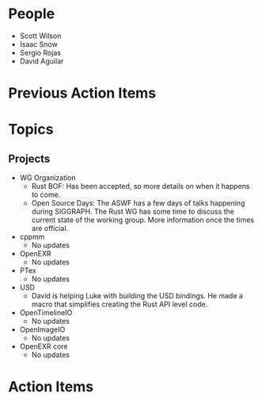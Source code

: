 People
======

- Scott Wilson
- Isaac Snow
- Sergio Rojas
- David Aguilar

Previous Action Items
=====================

Topics
======

Projects
--------

- WG Organization
    - Rust BOF: Has been accepted, so more details on when it happens to come.
    - Open Source Days: The ASWF has a few days of talks happening during SIGGRAPH. The Rust WG has some time to discuss the current state of the working group. More information once the times are official.
- cppmm
    - No updates
- OpenEXR
    - No updates
- PTex
    - No updates
- USD
    - David is helping Luke with building the USD bindings. He made a macro that simplifies creating the Rust API level code.
- OpenTimelineIO
    - No updates
- OpenImageIO
    - No updates
- OpenEXR core
    - No updates

Action Items
============
